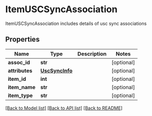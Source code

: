# ItemUSCSyncAssociation

ItemUSCSyncAssociation includes details of usc sync associations
## Properties
Name | Type | Description | Notes
------------ | ------------- | ------------- | -------------
**assoc_id** | **str** |  | [optional] 
**attributes** | [**UscSyncInfo**](UscSyncInfo.md) |  | [optional] 
**item_id** | **int** |  | [optional] 
**item_name** | **str** |  | [optional] 
**item_type** | **str** |  | [optional] 

[[Back to Model list]](../README.md#documentation-for-models) [[Back to API list]](../README.md#documentation-for-api-endpoints) [[Back to README]](../README.md)


